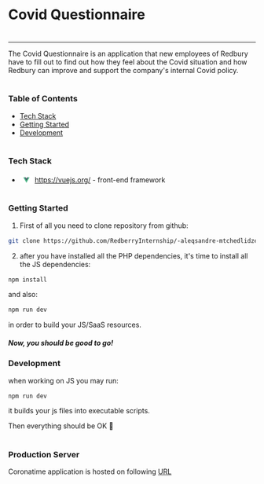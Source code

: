 <div style="display:flex; align-items: center">
  <h1 style="position:relative; top: -6px" >Covid Questionnaire</h1>
</div>

---

The Covid Questionnaire is an application that new employees of Redbury have to fill out to find out how they feel about the Covid situation and how Redbury can improve and support the company's internal Covid policy.

#

### Table of Contents

- [Tech Stack](#tech-stack)
- [Getting Started](#getting-started)
- [Development](#development)

#

### Tech Stack

- <img src="src/assets/img/vuejs.png" height="18" style="position: relative; top: 4px" /> https://vuejs.org/ - front-end framework

#

### Getting Started

1. First of all you need to clone repository from github:

```sh
git clone https://github.com/RedberryInternship/-aleqsandre-mtchedlidze-covid-questionaire.git
```


2. after you have installed all the PHP dependencies, it's time to install all the JS dependencies:

```sh
npm install
```

and also:

```sh
npm run dev
```

in order to build your JS/SaaS resources.

##### Now, you should be good to go!


### Development

when working on JS you may run:

```sh
npm run dev
```

it builds your js files into executable scripts.

Then everything should be OK 🙏

#

### Production Server

Coronatime application is hosted on following <a href="https://covid-questionnaire.aleqsandre-mchedlidze.redberryinternship.ge">URL</a>
